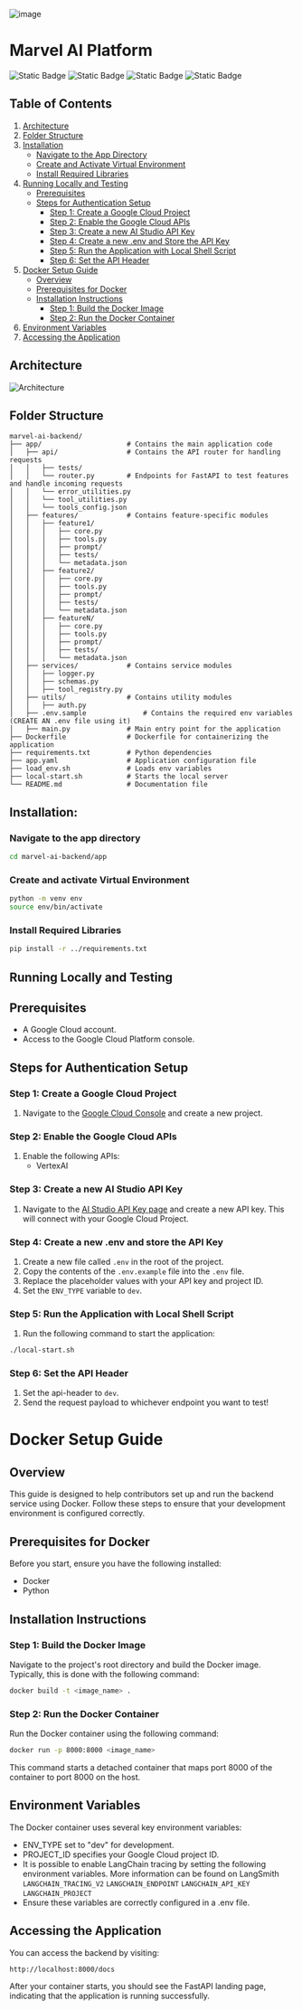 ![image](https://github.com/user-attachments/assets/04e5f5a4-9ba7-4887-a158-bca181f7391c)

# Marvel AI Platform

![Static Badge](https://img.shields.io/badge/v3.10.12-blue?logo=python&logoColor=yellow&labelColor=gray)
![Static Badge](https://img.shields.io/badge/Gemini%201.0-blue?logo=googlegemini&logoColor=blue&labelColor=gray)
![Static Badge](https://img.shields.io/badge/Vertex%20AI-blue?logo=googlecloud&logoColor=white&labelColor=gray)
![Static Badge](https://img.shields.io/badge/FastAPI-blue?logo=fastapi&logoColor=white&labelColor=gray)

## Table of Contents

1. [Architecture](#architecture)
2. [Folder Structure](#folder-structure)
3. [Installation](#installation)
   - [Navigate to the App Directory](#navigate-to-the-app-directory)
   - [Create and Activate Virtual Environment](#create-and-activate-virtual-environment)
   - [Install Required Libraries](#install-required-libraries)
4. [Running Locally and Testing](#running-locally-and-testing)
   - [Prerequisites](#prerequisites)
   - [Steps for Authentication Setup](#steps-for-authentication-setup)
     - [Step 1: Create a Google Cloud Project](#step-1-create-a-google-cloud-project)
     - [Step 2: Enable the Google Cloud APIs](#step-2-enable-the-google-cloud-apis)
     - [Step 3: Create a new AI Studio API Key](#step-3-create-a-new-ai-studio-api-key)
     - [Step 4: Create a new .env and Store the API Key](#step-4-create-a-new-env-and-store-the-api-key)
     - [Step 5: Run the Application with Local Shell Script](#step-5-run-the-application-with-local-shell-script)
     - [Step 6: Set the API Header](#step-6-set-the-api-header)
5. [Docker Setup Guide](#docker-setup-guide)
   - [Overview](#overview)
   - [Prerequisites for Docker](#prerequisites-for-docker)
   - [Installation Instructions](#installation-instructions)
     - [Step 1: Build the Docker Image](#step-1-build-the-docker-image)
     - [Step 2: Run the Docker Container](#step-2-run-the-docker-container)
6. [Environment Variables](#environment-variables)
7. [Accessing the Application](#accessing-the-application)

## Architecture
  ![Architecture](diagram.png)

## Folder Structure

```plaintext
marvel-ai-backend/
├── app/                     # Contains the main application code
│   ├── api/                 # Contains the API router for handling requests
│   │   ├── tests/
│   │   └── router.py        # Endpoints for FastAPI to test features and handle incoming requests
│   │   └── error_utilities.py        
│   │   └── tool_utilities.py        
│   │   └── tools_config.json        
│   ├── features/            # Contains feature-specific modules
│   │   ├── feature1/
│   │   │   ├── core.py
│   │   │   ├── tools.py
│   │   │   ├── prompt/
│   │   │   ├── tests/
│   │   │   └── metadata.json
│   │   ├── feature2/
│   │   │   ├── core.py
│   │   │   ├── tools.py
│   │   │   ├── prompt/
│   │   │   ├── tests/
│   │   │   └── metadata.json
│   │   ├── featureN/
│   │   │   ├── core.py
│   │   │   ├── tools.py
│   │   │   ├── prompt/
│   │   │   ├── tests/
│   │   │   └── metadata.json
│   ├── services/            # Contains service modules
│   │   ├── logger.py
│   │   ├── schemas.py
│   │   ├── tool_registry.py
│   ├── utils/               # Contains utility modules
│   │   ├── auth.py
│   ├── .env.sample              # Contains the required env variables (CREATE AN .env file using it)
│   ├── main.py              # Main entry point for the application
├── Dockerfile               # Dockerfile for containerizing the application
├── requirements.txt         # Python dependencies 
├── app.yaml                 # Application configuration file
├── load_env.sh              # Loads env variables
├── local-start.sh           # Starts the local server
└── README.md                # Documentation file
```

## Installation:

### Navigate to the app directory

```bash
cd marvel-ai-backend/app
```

### Create and activate Virtual Environment

```bash
python -m venv env
source env/bin/activate
```

### Install Required Libraries
```bash
pip install -r ../requirements.txt
```

## Running Locally and Testing

## Prerequisites

- A Google Cloud account.
- Access to the Google Cloud Platform console.

## Steps for Authentication Setup

### Step 1: Create a Google Cloud Project

1. Navigate to the [Google Cloud Console](https://console.cloud.google.com/) and create a new project.

### Step 2: Enable the Google Cloud APIs

1. Enable the following APIs:
   - VertexAI

### Step 3: Create a new AI Studio API Key

1. Navigate to the [AI Studio API Key page](https://aistudio.google.com/app/u/1/apikey) and create a new API key. This will connect with your Google Cloud Project.

### Step 4: Create a new .env and store the API Key

1. Create a new file called `.env` in the root of the project.
2. Copy the contents of the `.env.example` file into the `.env` file.
3. Replace the placeholder values with your API key and project ID.
4. Set the `ENV_TYPE` variable to `dev`.

### Step 5: Run the Application with Local Shell Script

1. Run the following command to start the application:

```bash
./local-start.sh
```
### Step 6: Set the API Header
1. Set the api-header to `dev`.
2. Send the request payload to whichever endpoint you want to test!

# Docker Setup Guide

## Overview

This guide is designed to help contributors set up and run the backend service using Docker. Follow these steps to ensure that your development environment is configured correctly.

## Prerequisites for Docker

Before you start, ensure you have the following installed:

- Docker
- Python

## Installation Instructions

### Step 1: Build the Docker Image

Navigate to the project's root directory and build the Docker image. Typically, this is done with the following command:

```Bash
docker build -t <image_name> .
```

### Step 2: Run the Docker Container

Run the Docker container using the following command:

```bash
docker run -p 8000:8000 <image_name>
```

This command starts a detached container that maps port 8000 of the container to port 8000 on the host.

## Environment Variables

The Docker container uses several key environment variables:

- ENV_TYPE set to "dev" for development.
- PROJECT_ID specifies your Google Cloud project ID.
- It is possible to enable LangChain tracing by setting the following environment variables. More information can be found on LangSmith
  `LANGCHAIN_TRACING_V2`
  `LANGCHAIN_ENDPOINT`
  `LANGCHAIN_API_KEY`
  `LANGCHAIN_PROJECT`
- Ensure these variables are correctly configured in a .env file.

## Accessing the Application

You can access the backend by visiting:

```Bash
http://localhost:8000/docs
```

After your container starts, you should see the FastAPI landing page, indicating that the application is running successfully.
